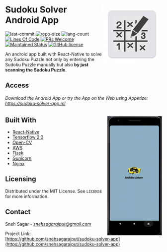 # <img src="assests/sudoku-solver-logo.png" alt="Logo of the project" align="right">
# Sudoku Solver Android App
![last-commit](https://img.shields.io/github/last-commit/snehsagarajput/sudoku-solver-app) ![repo-size](https://img.shields.io/github/repo-size/snehsagarajput/sudoku-solver-app) ![lang-count](https://img.shields.io/github/languages/count/snehsagarajput/sudoku-solver-app) [![Lines Of Code](https://img.shields.io/tokei/lines/github/snehsagarajput/sudoku-solver-app)](https://img.shields.io/tokei/lines/github/snehsagarajput/sudoku-solver-app) [![PRs Welcome](https://img.shields.io/badge/PRs-welcome-brightgreen.svg?style=flat-square)](http://makeapullrequest.com) [![Maintained Status](https://img.shields.io/maintenance/yes/2020)](https://img.shields.io/maintenance/yes/2020) [![GitHub license](https://img.shields.io/badge/license-MIT-blue.svg?style=flat-square)](https://github.com/your/your-project/blob/master/LICENSE)

An android app built with React-Native to solve any Sudoku Puzzle not only by entering the Sudoku Puzzle manually but also **by just scanning the Sudoku Puzzle**.





## Access
###### Download the Android App or try the App on the Web using Appetize: <a target="blank_" href="https://sudoku-solver-app.ml">https://sudoku-solver-app.ml</a>

<img src="assests/demo.gif" alt="demo" align="right" height384 width=175>

## Built With
* [React-Native](https://reactnative.dev/)
* [Tensorflow 2.0](https://www.tensorflow.org/overview/) 
* [Open-CV](https://opencv.org/)
* [AWS](https://aws.amazon.com/)
* [Flask](https://palletsprojects.com/p/flask/)
* [Gunicorn](https://gunicorn.org/)
* [Nginx](https://www.nginx.com/)

## Licensing
Distributed under the MIT License. See `LICENSE` for more information.

## Contact

Sneh Sagar - [_snehsagarajput@gmail.com_]()

Project Link: [https://github.com/snehsagarajput/sudoku-solver-app](https://github.com/snehsagarajput/sudoku-solver-app)
